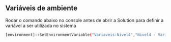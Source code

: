 ## Variáveis de ambiente
Rodar o comando abaixo no console antes de abrir a Solution para definir a variável a ser utilizada no sistema
```sh
[environment]::SetEnvironmentVariable("Variaveis:Nivel4","Nivel4 - Variaveis de ambiente - User", "User")
```
